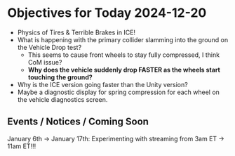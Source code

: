 # Objectives for Today 2024-12-20

- Physics of Tires & Terrible Brakes in ICE!
- What is happening with the primary collider slamming into the ground on the Vehicle Drop test?
  - This seems to cause front wheels to stay fully compressed, I think CoM issue?
  - **Why does the vehicle suddenly drop FASTER as the wheels start touching the ground?**
- Why is the ICE version going faster than the Unity version?
- Maybe a diagnostic display for spring compression for each wheel on the vehicle diagnostics screen.

## Events / Notices / Coming Soon

January 6th -> January 17th: Experimenting with streaming from 3am ET -> 11am ET!!!
